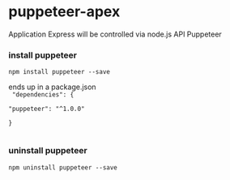 # puppeteer-apex
Application Express will be controlled via node.js API Puppeteer

### install puppeteer
<code>npm install puppeteer --save</code>

ends up in a package.json  
<code>  "dependencies": {  
    "puppeteer": "^1.0.0"  
  }  
</code>

### uninstall puppeteer
<code>npm uninstall puppeteer --save</code>
